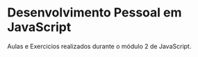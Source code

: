 # Desenvolvimento Pessoal em JavaScript

 Aulas e Exercicios realizados durante o módulo 2 de JavaScript.
